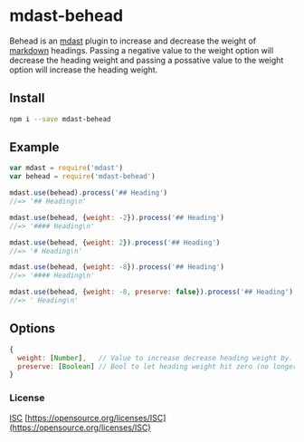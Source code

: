 # mdast-behead


Behead is an [mdast](https://github.com/wooorm/mdast) plugin to increase and decrease the weight of [markdown](https://daringfireball.net/projects/markdown/syntax#header) headings.  Passing a negative value to the weight option will decrease the heading weight and passing a possative value to the weight option will increase the heading weight.


## Install


```bash
npm i --save mdast-behead
```


## Example


```js
var mdast = require('mdast')
var behead = require('mdast-behead')

mdast.use(behead).process('## Heading')
//=> '## Heading\n'

mdast.use(behead, {weight: -2}).process('## Heading')
//=> '#### Heading\n'

mdast.use(behead, {weight: 2}).process('## Heading')
//=> '# Heading\n'

mdast.use(behead, {weight: -8}).process('## Heading')
//=> '#### Heading\n'

mdast.use(behead, {weight: -8, preserve: false}).process('## Heading')
//=> ' Heading\n'
```


## Options


```js
{
  weight: [Number],   // Value to increase decrease heading weight by.
  preserve: [Boolean] // Bool to let heading weight hit zero (no longer a heading) or not.
}
```


### License

[ISC](./License.md) [https://opensource.org/licenses/ISC](https://opensource.org/licenses/ISC)
